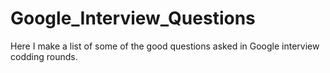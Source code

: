 # Google_Interview_Questions
Here I make a list of some of the good questions asked in Google interview codding rounds.
